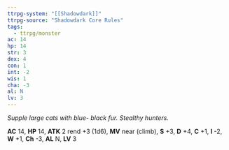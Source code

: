 ```yaml
---
ttrpg-system: "[[Shadowdark]]"
ttrpg-source: "Shadowdark Core Rules"
tags:
  - ttrpg/monster
ac: 14
hp: 14
str: 3
dex: 4
con: 1
int: -2
wis: 1
cha: -3
al: N
lv: 3
---
```


_Supple large cats with blue- black fur. Stealthy hunters._

**AC** 14, **HP** 14, **ATK** 2 rend +3 (1d6), **MV** near (climb), **S** +3, **D** +4, **C** +1, **I** -2, **W** +1, **Ch** -3, **AL** N, **LV** 3


